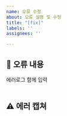 ```yaml
---
name: 오류 수정
about: 오류 설명 및 수정
title: "[fix]"
labels: ''
assignees: ''

---
```


## 🤔 오류 내용
에러로그 함께 입력  
<br>


## ⚠ 에러 캡쳐

<br>
